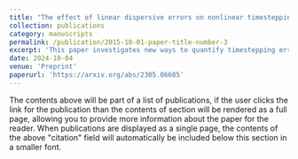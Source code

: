 ```yaml
---
title: "The effect of linear dispersive errors on nonlinear timestepping accuracy in the f-plane rotating shallow water equations"
collection: publications
category: manuscripts
permalink: /publication/2015-10-01-paper-title-number-3
excerpt: 'This paper investigates new ways to quantify timestepping error in the f-plane rotating shallow water equations. The first part constructs a new triadic error, that measures error within the nonlinear interactions of linear waves. The second part develops two new test cases to highlight slowly developing nonlinear interactions. These are test with three numerical models, including LFRic from the UK Met Office.'
date: 2024-10-04
venue: 'Preprint'
paperurl: 'https://arxiv.org/abs/2305.06685'
---
```


The contents above will be part of a list of publications, if the user clicks the link for the publication than the contents of section will be rendered as a full page, allowing you to provide more information about the paper for the reader. When publications are displayed as a single page, the contents of the above "citation" field will automatically be included below this section in a smaller font.
